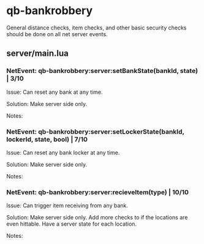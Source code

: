 # qb-bankrobbery
General distance checks, item checks, and other basic security checks should be done on all net server events.

## server/main.lua

### NetEvent: qb-bankrobbery:server:setBankState(bankId, state) | 3/10
Issue: Can reset any bank at any time.

Solution: Make server side only.

Notes: 


### NetEvent: qb-bankrobbery:server:setLockerState(bankId, lockerId, state, bool) | 7/10
Issue: Can reset any bank locker at any time.

Solution: Make server side only.

Notes: 


### NetEvent: qb-bankrobbery:server:recieveItem(type) | 10/10
Issue: Can trigger item receiving from any bank.

Solution: Make server side only. Add more checks to if the locations are even hittable. Have a server state for each location.

Notes: 
